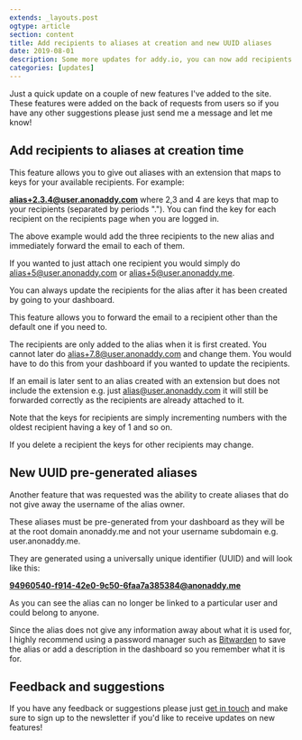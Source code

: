 ```yaml
---
extends: _layouts.post
ogtype: article
section: content
title: Add recipients to aliases at creation and new UUID aliases
date: 2019-08-01
description: Some more updates for addy.io, you can now add recipients to aliases on the fly as they are created. You can also create UUID aliases to prevent others linking the ownership of aliases together.
categories: [updates]
---
```


Just a quick update on a couple of new features I've added to the site. These features were added on the back of requests from users so if you have any other suggestions please just send me a message and let me know!

## Add recipients to aliases at creation time

This feature allows you to give out aliases with an extension that maps to keys for your available recipients. For example:

**alias+2.3.4@user.anonaddy.com** where 2,3 and 4 are keys that map to your recipients (separated by periods "."). You can find the key for each recipient on the recipients page when you are logged in.

The above example would add the three recipients to the new alias and immediately forward the email to each of them.

If you wanted to just attach one recipient you would simply do alias+5@user.anonaddy.com or alias+5@user.anonaddy.me.

You can always update the recipients for the alias after it has been created by going to your dashboard.

This feature allows you to forward the email to a recipient other than the default one if you need to.

The recipients are only added to the alias when it is first created. You cannot later do alias+7.8@user.anonaddy.com and change them. You would have to do this from your dashboard if you wanted to update the recipients.

If an email is later sent to an alias created with an extension but does not include the extension e.g. just alias@user.anonaddy.com it will still be forwarded correctly as the recipients are already attached to it.

Note that the keys for recipients are simply incrementing numbers with the oldest recipient having a key of 1 and so on.

If you delete a recipient the keys for other recipients may change.

## New UUID pre-generated aliases

Another feature that was requested was the ability to create aliases that do not give away the username of the alias owner.

These aliases must be pre-generated from your dashboard as they will be at the root domain anonaddy.me and not your username subdomain e.g. user.anonaddy.me.

They are generated using a universally unique identifier (UUID) and will look like this:

**94960540-f914-42e0-9c50-6faa7a385384@anonaddy.me**

As you can see the alias can no longer be linked to a particular user and could belong to anyone.

Since the alias does not give any information away about what it is used for, I highly recommend using a password manager such as [Bitwarden](https://bitwarden.com/) to save the alias or add a description in the dashboard so you remember what it is for.

## Feedback and suggestions

If you have any feedback or suggestions please just [get in touch](/contact/) and make sure to sign up to the newsletter if you'd like to receive updates on new features!
